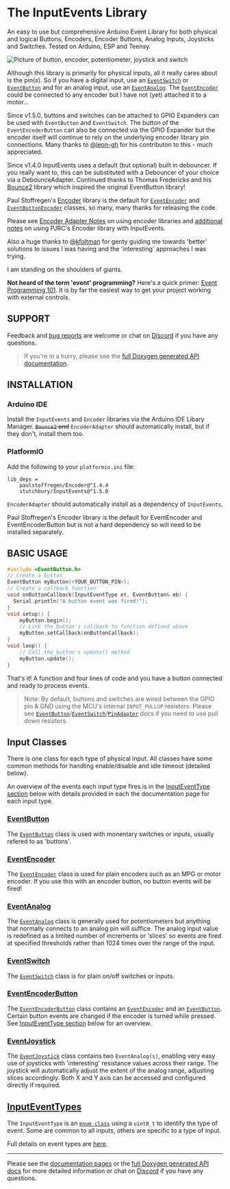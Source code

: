 # The InputEvents Library
An easy to use but comprehensive Arduino Event Library for both physical and logical Buttons, Encoders, Encoder Buttons, Analog Inputs, Joysticks and Switches. Tested on Arduino, ESP and Teensy.

![Picture of button, encoder, potentiometer, joystick and switch](images/all-inputs.png)


Although this library is primarily for physical inputs, all it really cares about is the pin(s). So if you have a digital input, use an [`EventSwitch`](docs/EventSwitch.md) or [`EventButton`](docs/EventButton.md) and for an analog input, use an [`EventAnalog`](docs/EventAnalog.md). The [`EventEncoder`](docs/EventEncoder.md) could be connected to any encoder but I have not (yet) attached it to a motor...

Since v1.5.0, buttons and switches can be attached to GPIO Expanders can be used with `EventButton` and `EventSwitch`. The button of the `EventEncoderButton` can also be connected via the GPIO Expander but the encoder itself will continue to rely on the underlying encoder library pin connections. Many thanks to [@leon-gh](https://github.com/leon-gh) for his contributon to this - much appreciated.

Since v1.4.0 InputEvents uses a default (but optional) built in debouncer. If you really want to, this can be substituted with a Debouncer of your choice via a DebounceAdapter. Continued thanks to Thomas Fredericks and his [Bounce2](https://github.com/thomasfredericks/Bounce2) library which inspired the original EventButton library!

Paul Stoffregen's [Encoder](https://github.com/paulstoffregen/Encoder) library is the default for [`EventEncoder`](docs/EventEncoder.md) and [`EventButtonEncoder`](docs/EventEncoderButton.md) classes, so many, many thanks for releasing the code.

Please see [Encoder Adapter Notes](docs/README.md#encoder-adapter-notes) on using encoder libraries and [additional notes](docs/README.md#notes-on-using-paul-stoffregens-encoder-library) on using PJRC's Encoder library with InputEvents.


Also a huge thanks to [@kfoltman](https://github.com/kfoltman) for genty guiding me towards 'better' solutions to issues I was having and the 'interesting' approaches I was trying.

I am standing on the shoulders of giants.


**Not heard of the term 'event' programming?** Here's a quick primer: [Event Programming 101](docs/EventProgramming101.md). It is by far the easiest way to get your project working with external controls.

## SUPPORT

Feedback and [bug reports](https://github.com/Stutchbury/InputEvents/issues) are welcome or chat on [Discord](https://discord.gg/GDcEcWPKKm) if you have any questions.

> If you're in a hurry, please see the [full Doxygen generated API documentation](https://stutchbury.github.io/InputEvents/api/index.html).


## INSTALLATION

### Arduino IDE
Install the `InputEvents` and `Encoder` libraries via the Arduino IDE Libary Manager. ~~`Bounce2` and~~ `EncoderAdapter` should automatically install, but if they don't, install them too. 


### PlatformIO
Add the following to your `platformio.ini` file:

```
lib_deps = 
	paulstoffregen/Encoder@^1.4.4
	stutchbury/InputEvents@^1.5.0
```

`EncoderAdapter` should automatically install as a dependency of `InputEvents`.

Paul Stoffregen's Encoder library is the default for EventEncoder and EventEncoderButton but is not a hard dependency so will need to be installed separately.


## BASIC USAGE

```cpp
#include <EventButton.h>
// Create a button 
EventButton myButton(<YOUR_BUTTON_PIN>);
// Create a callback function
void onButtonCallback(InputEventType et, EventButton& eb) {
  Serial.println("A button event was fired!");
}
void setup() {
    myButton.begin();
    // Link the button's callback to function defined above
    myButton.setCallback(onButtonCallback);
}
void loop() {
    // Call the button's update() method
    myButton.update();
}
```

That's it! A function and four lines of code and you have a button connected and ready to process events.

>Note: By default, buttons and switches are wired between the GPIO pin & GND using the MCU's internal `INPUT_PULLUP` resistors. Please see [`EventButton`](docs/EventButton.md)/[`EventSwitch`](docs/EventSwitch.md)/[`PinAdapter`](https://stutchbury.github.io/InputEvents/api/classGpioPinAdapter.html) docs if you need to use pull down resistors.


## Input Classes
There is one class for each type of physical input. All classes have some common methods for handling enable/disable and idle timeout (detailed below).

An overview of the events each input type fires is in the [InputEventType section](#inputeventtype) below with details provided in each the documentation page for each input type.

### [EventButton](docs/EventButton.md)

The [`EventButton`](docs/EventButton.md) class is used with monentary switches or inputs, usually refered to as 'buttons'. 

### [EventEncoder](docs/EventEncoder.md)

The [`EventEncoder`](docs/EventEncoder.md) class is used for plain encoders such as an MPG or motor encoder. If you use this with an encoder button, no button events will be fired!

### [EventAnalog](docs/EventAnalog.md)

The [`EventAnalog`](docs/EventAnalog.md) class is generally used for potentiometers but anything that normally connects to an analog pin will suffice. The analog input value is redefined as a limited number of increments or 'slices' so events are fired at specified thresholds rather than 1024 times over the range of the input.

### [EventSwitch](docs/EventSwitch.md)

The [`EventSwitch`](docs/EventSwitch.md) class is for plain on/off switches or inputs.

### [EventEncoderButton](docs/EventEncoderButton.md)

The [`EventEncoderButton`](docs/EventEncoderButton.md) class contains an [`EventEncoder`](docs/EventEncoder.md) and an [`EventButton`](docs/EventButton.md). Certain button events are changed if the encoder is turned while pressed. See [InputEventType section](#inputeventtype) below for an overview.

### [EventJoystick](docs/EventJoystick.md)

The [`EventJoystick`](docs/EventJoystick.md) class contains two `EventAnalog(s)`, enabling very easy use of joysticks with 'interesting' resistance values across their range. The joystick will automatically adjust the extent of the analog range, adjusting slices accordingly. Both X and Y axis can be accessed and configured directly if required. 


## [InputEventTypes](docs/InputEventTypes.md)

The `InputEventType` is an [`enum class`](https://en.cppreference.com/w/cpp/language/enum) using a `uint8_t` to identify the type of event. Some are common to all inputs, others are specific to a type of input.

Full details on event types are [here](docs/InputEventTypes.md).

----

Please see the [documentation pages](docs) or the [full Doxygen generated API docs](https://stutchbury.github.io/InputEvents/api/index.html) for more detailed information or chat on [Discord](https://discord.gg/GDcEcWPKKm) if you have any questions.